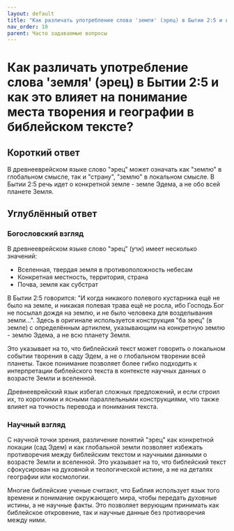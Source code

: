 ```yaml
---
layout: default
title: "Как различать употребление слова 'земля' (эрец) в Бытии 2:5 и как это влияет на понимание места творения и географии в библиейском тексте?"
nav_order: 10
parent: Часто задаваемые вопросы
---
```


# Как различать употребление слова 'земля' (эрец) в Бытии 2:5 и как это влияет на понимание места творения и географии в библейском тексте?

## Короткий ответ

В древнееврейском языке слово "эрец" может означать как "землю" в глобальном смысле, так и "страну", "землю" в локальном смысле. В Бытии 2:5 речь идет о конкретной земле - земле Эдема, а не обо всей планете Земля.

## Углублённый ответ

### Богословский взгляд

В древнееврейском языке слово "эрец" (ארץ) имеет несколько значений:
- Вселенная, твердая земля в противоположность небесам
- Конкретная местность, территория, страна
- Почва, земля как субстрат

В Бытии 2:5 говорится: "И когда никакого полевого кустарника ещё не было на земле, и никакая полевая трава ещё не росла, ибо Господь Бог не посылал дождя на землю, и не было человека для возделывания земли…". Здесь в оригинале используется конструкция "ба эрец" (в земле) с определённым артиклем, указывающим на конкретную землю - землю Эдема, а не всю планету Земля.

Это указывает на то, что библейский текст может говорить о локальном событии творения в саду Эдем, а не о глобальном творении всей планеты. Такое понимание позволяет более гибко подходить к интерпретации библейского текста в контексте научных данных о возрасте Земли и вселенной.

Древнееврейский язык избегал сложных предложений, и если строил их, то короткими и ясными параллельными конструкциями, что также влияет на точность перевода и понимания текста.

### Научный взгляд

С научной точки зрения, различение понятий "эрец" как конкретной локации (сад Эдем) и как глобальной земли позволяет избежать противоречия между библейским текстом и научными данными о возрасте Земли и вселенной. Это указывает на то, что библейский текст сфокусирован на духовной и теологической истине, а не на деталях географии или космологии.

Многие библейские ученые считают, что Библия использует язык того времени и понимание окружающего мира, чтобы передать духовные истины, а не научные факты. Это позволяет верующим принимать как библейское откровение, так и научные данные без противоречия между ними.